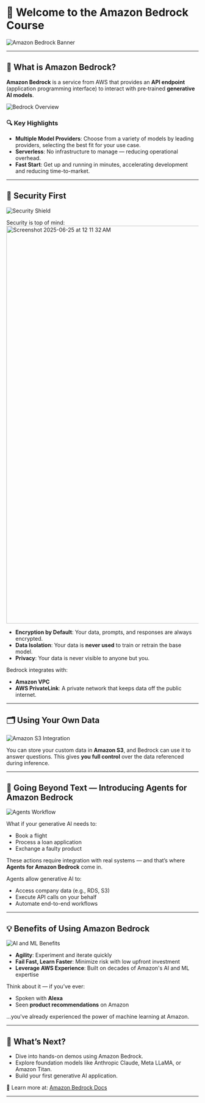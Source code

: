 # 🚀 Welcome to the Amazon Bedrock Course

![Amazon Bedrock Banner](https://via.placeholder.com/900x200?text=Amazon+Bedrock+Course)

---

## 📘 What is Amazon Bedrock?

**Amazon Bedrock** is a service from AWS that provides an **API endpoint** (application programming interface) to interact with pre‑trained **generative AI models**.

![Bedrock Overview](https://via.placeholder.com/800x400?text=Bedrock+Service+Overview)

### 🔍 Key Highlights

- **Multiple Model Providers**: Choose from a variety of models by leading providers, selecting the best fit for your use case.
- **Serverless**: No infrastructure to manage — reducing operational overhead.
- **Fast Start**: Get up and running in minutes, accelerating development and reducing time-to-market.

---

## 🔐 Security First

![Security Shield](https://via.placeholder.com/800x300?text=AWS+Security+Shield)

Security is top of mind:
<img width="1042" alt="Screenshot 2025-06-25 at 12 11 32 AM" src="https://github.com/user-attachments/assets/a09c1cd5-8370-42c3-88e9-acba92895018" />


- **Encryption by Default**: Your data, prompts, and responses are always encrypted.
- **Data Isolation**: Your data is **never used** to train or retrain the base model.
- **Privacy**: Your data is never visible to anyone but you.

Bedrock integrates with:

- **Amazon VPC**
- **AWS PrivateLink**: A private network that keeps data off the public internet.

---

## 🗂️ Using Your Own Data

![Amazon S3 Integration](https://via.placeholder.com/800x400?text=S3+Integration+with+Bedrock)

You can store your custom data in **Amazon S3**, and Bedrock can use it to answer questions. This gives **you full control** over the data referenced during inference.

---

## 🤖 Going Beyond Text — Introducing Agents for Amazon Bedrock

![Agents Workflow](https://via.placeholder.com/800x400?text=Agents+for+Amazon+Bedrock+Workflow)

What if your generative AI needs to:

- Book a flight
- Process a loan application
- Exchange a faulty product

These actions require integration with real systems — and that’s where **Agents for Amazon Bedrock** come in.

Agents allow generative AI to:

- Access company data (e.g., RDS, S3)
- Execute API calls on your behalf
- Automate end-to-end workflows

---

## 💡 Benefits of Using Amazon Bedrock

![AI and ML Benefits](https://via.placeholder.com/800x300?text=Benefits+of+Amazon+Bedrock)

- **Agility**: Experiment and iterate quickly
- **Fail Fast, Learn Faster**: Minimize risk with low upfront investment
- **Leverage AWS Experience**: Built on decades of Amazon's AI and ML expertise

Think about it — if you’ve ever:

- Spoken with **Alexa**
- Seen **product recommendations** on Amazon

...you've already experienced the power of machine learning at Amazon.

---

## 📌 What’s Next?

- Dive into hands-on demos using Amazon Bedrock.
- Explore foundation models like Anthropic Claude, Meta LLaMA, or Amazon Titan.
- Build your first generative AI application.

📖 Learn more at: [Amazon Bedrock Docs](https://docs.aws.amazon.com/bedrock/latest/userguide/what-is-bedrock.html)

---

